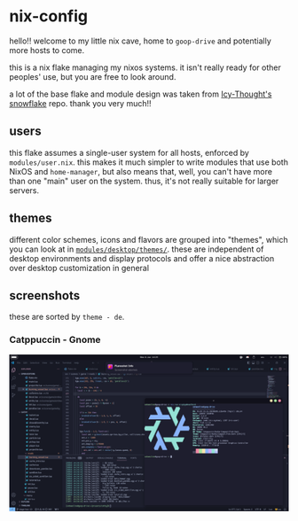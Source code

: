 # nix-config

hello!! welcome to my little nix cave, home to `goop-drive` and potentially more hosts to come.

this is a nix flake managing my nixos systems. it isn't really ready for other peoples' use, but you are free to look around.

a lot of the base flake and module design was taken from [Icy-Thought's snowflake](https://github.com/Icy-Thought/snowflake) repo. thank you very much!!

## users

this flake assumes a single-user system for all hosts, enforced by `modules/user.nix`. this makes it much simpler to write modules that use both NixOS and `home-manager`, but also means that, well, you can't have more than one "main" user on the system. thus, it's not really suitable for larger servers.

## themes

different color schemes, icons and flavors are grouped into "themes", which you can look at in [`modules/desktop/themes/`](./modules/desktop/themes/). these are independent of desktop environments and display protocols and offer a nice abstraction over desktop customization in general

## screenshots

these are sorted by `theme - de`.

### Catppuccin - Gnome

![](./docs/assets/2024-01-08_14-24.png)